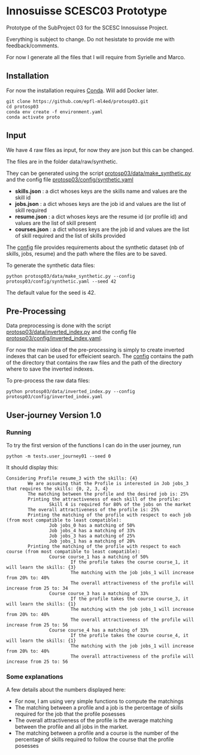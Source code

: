 # Innosuisse SCESC03 Prototype
Prototype of the SubProject 03 for the SCESC Innosuisse Project.

Everything is subject to change. Do not hesistate to provide me with feedback/comments.

For now I generate all the files that I will require from Syrielle and Marco.


## Installation

For now the installation requires [Conda](https://conda.io/projects/conda/en/latest/user-guide/install/index.html). Will add Docker later.

```shell script
git clone https://github.com/epfl-ml4ed/protosp03.git
cd protosp03
conda env create -f environment.yaml
conda activate proto
```

## Input
We have 4 raw files as input, for now they are json but this can be changed. 

The files are in the folder data/raw/synthetic. 

They can be generated using the script [protosp03/data/make_synthetic.py](protosp03/data/make_synthetic.py) and the config file [protosp03/config/synthetic.yaml](protosp03/config/synthetic.yaml)
- **skills.json** : a dict whoses keys are the skills name and values are the skill id 
- **jobs.json** : a dict whoses keys are the job id and values are the list of skill required
- **resume.json** : a dict whoses keys are the resume id (or profile id) and values are the list of skill present
- **courses.json** : a dict whoses keys are the job id and values are the list of skill required and the list of skills provided

The [config](protosp03/config/synthetic.yaml) file provides requirements about the synthetic dataset (nb of skills, jobs, resume) and the path where the files are to be saved.  

To generate the synthetic data files:  
```shell script
python protosp03/data/make_synthetic.py --config protosp03/config/synthetic.yaml --seed 42
```

The default value for the seed is 42. 

## Pre-Processing
Data preprocessing is done with the script [protosp03/data/inverted_index.py](protosp03/data/inverted_index.py) and the config file [protosp03/config/inverted_index.yaml](protosp03/config/inverted_index.yaml).

For now the main idea of the pre-processing is simply to create inverted indexes that can be used for effeicient search. The [config](protosp03/config/inverted_index.yaml) contains the path of the directory that contains the raw files and the path of the directory where to save the inverted indexes.

To pre-process the raw data files:  

```shell script
python protosp03/data/inverted_index.py --config protosp03/config/inverted_index.yaml
```

## User-journey Version 1.0

### Running
To try the first version of the functions I can do in the user journey, run 

```shell script
python -m tests.user_journey01 --seed 0
```
 It should display this:

```shell script
Considering Profile resume_3 with the skills: {4}
        We are assuming that the Profile is interested in Job jobs_3 that requires the skills: {0, 2, 3, 4}
        The matching between the profile and the desired job is: 25%
        Printing the attractiveness of each skill of the profile:
                Skill 4 is required for 80% of the jobs on the market
        The overall attractiveness of the profile is: 25%
        Printing the matching of the profile with respect to each job (from most compatible to least compatible):
                Job jobs_0 has a matching of 50%
                Job jobs_4 has a matching of 33%
                Job jobs_3 has a matching of 25%
                Job jobs_1 has a matching of 20%
        Printing the matching of the profile with respect to each course (from most compatible to least compatible):
                Course course_1 has a matching of 50%
                        If the profile takes the course course_1, it will learn the skills: {3}
                        The matching with the job jobs_1 will increase from 20% to: 40%
                        The overall attractiveness of the profile will increase from 25 to: 34
                Course course_3 has a matching of 33%
                        If the profile takes the course course_3, it will learn the skills: {1}
                        The matching with the job jobs_1 will increase from 20% to: 40%
                        The overall attractiveness of the profile will increase from 25 to: 56
                Course course_4 has a matching of 33%
                        If the profile takes the course course_4, it will learn the skills: {1}
                        The matching with the job jobs_1 will increase from 20% to: 40%
                        The overall attractiveness of the profile will increase from 25 to: 56
```

### Some explanations

A few details about the numbers displayed here:
- For now, I am using very simple functions to compute the matchings
- The matching between a profile and a job is the percentage of skills required for the job that the profile posesses
- The overall attractiveness of the profile is the average matching between the profile and all jobs in the market.
- The matching between a profile and a course is the number of the percentage of skills required to follow the course that the profile posesses 